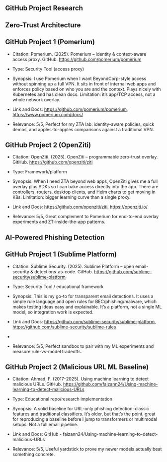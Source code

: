 ## GitHub Project Research
## Zero-Trust Architecture
## GitHub Project 1 (Pomerium)

- Citation: Pomerium. (2025). Pomerium – identity & context-aware access proxy. GitHub. https://github.com/pomerium/pomerium

- Type: Security Tool (access proxy)

- Synopsis: I use Pomerium when I want BeyondCorp-style access without spinning up a full VPN. It sits in front of internal web apps and enforces policy based on who you are and the context. Plays nicely with Kubernetes and has clean docs. Limitation: it’s app/TCP access, not a whole network overlay.

- Link and Docs: https://github.com/pomerium/pomerium, https://www.pomerium.com/docs/

- Relevance: 5/5, Perfect for my ZTA lab: identity-aware policies, quick demos, and apples-to-apples comparisons against a traditional VPN.

## GitHub Project 2  (OpenZiti)

- Citation: OpenZiti. (2025). OpenZiti – programmable zero-trust overlay. GitHub. https://github.com/openziti/ziti

- Type: Framework/platform
  
- Synopsis: When I need ZTA beyond web apps, OpenZiti gives me a full overlay plus SDKs so I can bake access directly into the app. There are controllers, routers, desktop clients, and Helm charts to get moving in K8s. Limitation: bigger learning curve than a single proxy.

- Link and Docs: https://github.com/openziti/ziti, https://openziti.io/

- Relevance: 5/5, Great complement to Pomerium for end-to-end overlay experiments and ZT-inside-the-app patterns.

## AI-Powered Phishing Detection
## GitHub Project 1 (Sublime Platform)

- Citation: Sublime Security. (2025). Sublime Platform – open email-security & detections-as-code. GitHub. https://github.com/sublime-security/sublime-platform

- Type: Security Tool / educational framework

- Synopsis: This is my go-to for transparent email detections. It uses a simple rule language and open rules for BEC/phishing/malware, which makes testing ideas easy and explainable. It’s a platform, not a single ML model, so integration work is expected.

- Link and Docs: https://github.com/sublime-security/sublime-platform, https://github.com/sublime-security/sublime-rules
-  
- Relevance: 5/5, Perfect sandbox to pair with my ML experiments and measure rule-vs-model tradeoffs.
  
## GitHub Project 2 (Malicious URL ML Baseline)

- Citation: Ahmad, F. (2017–2025). Using machine learning to detect malicious URLs. GitHub. https://github.com/faizann24/Using-machine-learning-to-detect-malicious-URLs

- Type: Educational repo/research implementation

- Synopsis: A solid baseline for URL-only phishing detection: classic features and traditional classifiers. It’s older, but that’s the point, great for reproducing a baseline before I jump to transformers or multimodal setups. Not a full email pipeline.

- Link and Docs: GitHub - faizann24/Using-machine-learning-to-detect-malicious-URLs

- Relevance: 5/5, Useful yardstick to prove my newer models actually beat something concrete.

